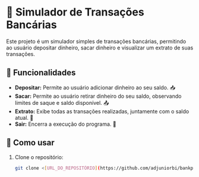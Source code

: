 # 🏦 Simulador de Transações Bancárias

Este projeto é um simulador simples de transações bancárias, permitindo ao usuário depositar dinheiro, sacar dinheiro e visualizar um extrato de suas transações.

## 🌟 Funcionalidades

- **Depositar:** Permite ao usuário adicionar dinheiro ao seu saldo. 📥
- **Sacar:** Permite ao usuário retirar dinheiro do seu saldo, observando limites de saque e saldo disponível. 📤
- **Extrato:** Exibe todas as transações realizadas, juntamente com o saldo atual. 📜
- **Sair:** Encerra a execução do programa. 🚪

## 🚀 Como usar

1. Clone o repositório:
   ```bash
   git clone <[URL_DO_REPOSITÓRIO](https://github.com/adjuniorbi/bankpy.git)>
